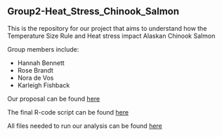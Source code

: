 ## Group2-Heat_Stress_Chinook_Salmon

This is the repository for our project that aims to understand how the Temperature Size Rule and Heat stress impact Alaskan Chinook Salmon

Group members include: 
- Hannah Bennett
- Rose Brandt
- Nora de Vos
- Karleigh Fishback

Our proposal can be found [here](https://github.com/BIOL4110/Group2_Heat_Stress_Chinook_Salmon/blob/main/BIOL_4110_Group2_Final_Paper.pdf)

The final R-code script can be found [here](https://github.com/BIOL4110/Group2_Heat_Stress_Chinook_Salmon/blob/main/R%20Code/FINAL%20SCRIPT.R)

All files needed to run our analysis can be found [here](https://github.com/BIOL4110/Group2_Heat_Stress_Chinook_Salmon/tree/main/Raw%20Data)